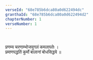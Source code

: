 ```yaml
---
verseId: "68e785b6dca80a0d622494dc"
granthaId: "68e785b6dca80a0d622494d2"
chapterNumber: 1
verseNumber: 1
---
```


<p><br>


















</p><p><span style="font-family: Mangal, serif;">प्रणम्य चरणाम्भोजयुगलं कमलापतेः ।</span><br>
<span style="font-family: Mangal, serif;">प्रमाणपद्धतिं कुर्मो बालानां बोधसिद्धये ॥</span></p><p>





</p>
